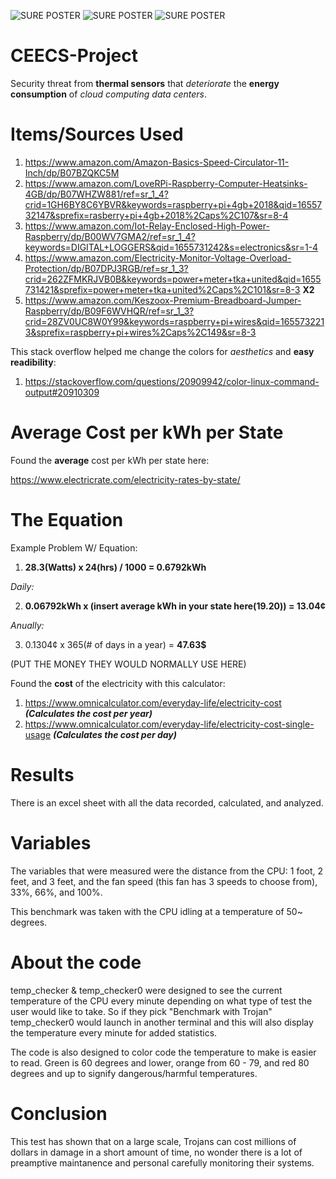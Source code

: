 ![SURE POSTER]([https://raw.githubusercontent.com/Shetshay/CEECS-Project/edit/main/CEECS-1.png](https://github.com/Shetshay/CEECS-Project/blob/main/CEECS-1.png))
![SURE POSTER](https://raw.githubusercontent.com/Shetshay/CEECS-Project/edit/main/CEECS-2.png)
![SURE POSTER](https://raw.githubusercontent.com/Shetshay/CEECS-Project/edit/main/CEECS-3.png)

# CEECS-Project
Security threat from **thermal sensors** that *deteriorate* the **energy consumption** of *cloud computing data centers*.

# Items/Sources Used

1. https://www.amazon.com/Amazon-Basics-Speed-Circulator-11-Inch/dp/B07BZQKC5M
2. https://www.amazon.com/LoveRPi-Raspberry-Computer-Heatsinks-4GB/dp/B07WHZW881/ref=sr_1_4?crid=1GH6BY8C6YBVR&keywords=raspberry+pi+4gb+2018&qid=1655732147&sprefix=rasberry+pi+4gb+2018%2Caps%2C107&sr=8-4
3. https://www.amazon.com/Iot-Relay-Enclosed-High-Power-Raspberry/dp/B00WV7GMA2/ref=sr_1_4?keywords=DIGITAL+LOGGERS&qid=1655731242&s=electronics&sr=1-4
4. https://www.amazon.com/Electricity-Monitor-Voltage-Overload-Protection/dp/B07DPJ3RGB/ref=sr_1_3?crid=262ZFMKRJVB0B&keywords=power+meter+tka+united&qid=1655731421&sprefix=power+meter+tka+united%2Caps%2C101&sr=8-3 **X2**
5. https://www.amazon.com/Keszoox-Premium-Breadboard-Jumper-Raspberry/dp/B09F6WVHQR/ref=sr_1_3?crid=28ZV0UC8W0Y99&keywords=raspberry+pi+wires&qid=1655732213&sprefix=raspberry+pi+wires%2Caps%2C149&sr=8-3

This stack overflow helped me change the colors for *aesthetics* and **easy readibility**:

1. https://stackoverflow.com/questions/20909942/color-linux-command-output#20910309

# Average Cost per kWh per State

Found the **average** cost per kWh per state here:

https://www.electricrate.com/electricity-rates-by-state/

# The Equation

Example Problem W/ Equation:

1.  **28.3(Watts) x 24(hrs) / 1000 = 0.6792kWh**

*Daily:*

2.  **0.06792kWh x (insert average kWh in your state here(19.20)) = 13.04¢**

*Anually:*

3.  0.1304¢ x 365(# of days in a year) = **47.63$**

(PUT THE MONEY THEY WOULD NORMALLY USE HERE)

Found the **cost** of the electricity with this calculator: 

1. https://www.omnicalculator.com/everyday-life/electricity-cost ***(Calculates the cost per year)***
2. https://www.omnicalculator.com/everyday-life/electricity-cost-single-usage ***(Calculates the cost per day)***

# Results

There is an excel sheet with all the data recorded, calculated, and analyzed.

# Variables

The variables that were measured were the distance from the CPU: 1 foot, 2 feet, and 3 feet, and the fan speed (this fan has 3 speeds to choose from), 33%, 66%, and 100%.

This benchmark was taken with the CPU idling at a temperature of 50~ degrees.

# About the code

temp_checker & temp_checker0 were designed to see the current temperature of the CPU every minute depending on what type of test the user would like to take. So if they pick "Benchmark with Trojan" temp_checker0 would launch in another terminal and this will also display the temperature every minute for added statistics. 

The code is also designed to color code the temperature to make is easier to read. Green is 60 degrees and lower, orange from 60 - 79, and red 80 degrees and up to signify dangerous/harmful temperatures.

# Conclusion

This test has shown that on a large scale, Trojans can cost millions of dollars in damage in a short amount of time, no wonder there is a lot of preamptive maintanence and personal carefully monitoring their systems.
